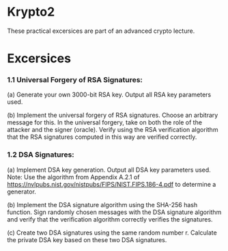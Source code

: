 # Krypto2
These practical excersices are part of an advanced crypto lecture.


# Excersices

### 1.1 Universal Forgery of RSA Signatures:
(a) Generate your own 3000-bit RSA key. Output all RSA key parameters used.

(b) Implement the universal forgery of RSA signatures. Choose an arbitrary message for this. In the universal forgery, take on both the role of the attacker and the signer (oracle). Verify using the RSA verification algorithm that the RSA signatures computed in this way are verified correctly.

### 1.2 DSA Signatures:
(a) Implement DSA key generation. Output all DSA key parameters used.
Note: Use the algorithm from Appendix A.2.1 of https://nvlpubs.nist.gov/nistpubs/FIPS/NIST.FIPS.186-4.pdf to determine a generator.

(b) Implement the DSA signature algorithm using the SHA-256 hash function. Sign randomly chosen messages with the DSA signature algorithm and verify that the verification algorithm correctly verifies the signatures.

(c) Create two DSA signatures using the same random number r. Calculate the private DSA key based on these two DSA signatures.